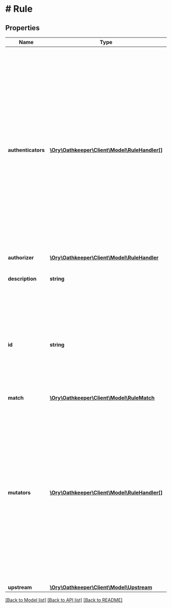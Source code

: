# # Rule

## Properties

Name | Type | Description | Notes
------------ | ------------- | ------------- | -------------
**authenticators** | [**\Ory\Oathkeeper\Client\Model\RuleHandler[]**](RuleHandler.md) | Authenticators is a list of authentication handlers that will try and authenticate the provided credentials. Authenticators are checked iteratively from index 0 to n and if the first authenticator to return a positive result will be the one used.  If you want the rule to first check a specific authenticator  before \&quot;falling back\&quot; to others, have that authenticator as the first item in the array. | [optional]
**authorizer** | [**\Ory\Oathkeeper\Client\Model\RuleHandler**](RuleHandler.md) |  | [optional]
**description** | **string** | Description is a human readable description of this rule. | [optional]
**id** | **string** | ID is the unique id of the rule. It can be at most 190 characters long, but the layout of the ID is up to you. You will need this ID later on to update or delete the rule. | [optional]
**match** | [**\Ory\Oathkeeper\Client\Model\RuleMatch**](RuleMatch.md) |  | [optional]
**mutators** | [**\Ory\Oathkeeper\Client\Model\RuleHandler[]**](RuleHandler.md) | Mutators is a list of mutation handlers that transform the HTTP request. A common use case is generating a new set of credentials (e.g. JWT) which then will be forwarded to the upstream server.  Mutations are performed iteratively from index 0 to n and should all succeed in order for the HTTP request to be forwarded. | [optional]
**upstream** | [**\Ory\Oathkeeper\Client\Model\Upstream**](Upstream.md) |  | [optional]

[[Back to Model list]](../../README.md#models) [[Back to API list]](../../README.md#endpoints) [[Back to README]](../../README.md)
